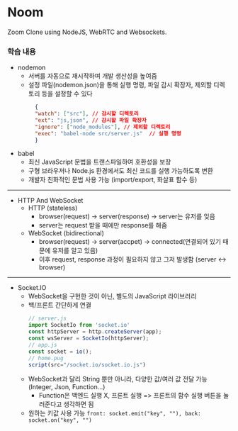 # Noom

Zoom Clone using NodeJS, WebRTC and Websockets.

### 학습 내용
- nodemon 
  - 서버를 자동으로 재시작하며 개발 생산성을 높여줌
  - 설정 파일(nodemon.json)을 통해 실행 명령, 파일 감시 확장자, 제외할 디렉토리 등을 설정할 수 있다
    ```json
      {
      "watch": ["src"], // 감시할 디렉토리
      "ext": "js,json", // 감시할 파일 확장자
      "ignore": ["node_modules"], // 제외할 디렉토리
      "exec": "babel-node src/server.js"  // 실행 명령
      }
      ```
- babel
  - 최신 JavaScript 문법을 트랜스파일하여 호환성을 보장
  - 구형 브라우저나 Node.js 환경에서도 최신 코드를 실행 가능하도록 변환
  - 개발자 친화적인 문법 사용 가능 (import/export, 화살표 함수 등)
---
- HTTP And WebSocket
  - HTTP (stateless)
    - browser(request) -> server(response) -> server는 유저를 잊음
    - server는 request 받을 때에만 response를 해줌
  - WebSocket (bidirectional)
    - browser(request) -> server(accpet) -> connected(연결되어 있기 때문에 유저를 알고 있음)
    - 이후 request, response 과정이 필요하지 않고 그저 발생함 (server <-> browser)
---
- Socket.IO
  - WebSocket을 구현한 것이 아닌, 별도의 JavaScript 라이브러리
  - 백/프론트 간단하게 연결
    ```javascript
    // server.js
    import SocketIo from 'socket.io'
    const httpServer = http.createServer(app);
    const wsServer = SocketIo(httpServer);
    // app.js
    const socket = io();
    // home.pug
    script(src="/socket.io/socket.io.js")
    ```
  - WebSocket과 달리 String 뿐만 아니라, 다양한 값/여러 값 전달 가능 (Integer, Json, Function...)
    - Function은 백엔드 실행 X, 프론트 실행 => 프론트의 함수 실행 버튼을 눌러준다고 생각하면 됨
  - 원하는 키값 사용 가능 `front: socket.emit("key", ""), back: socket.on("key", "")`